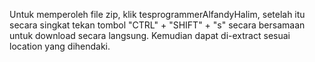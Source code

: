 Untuk memperoleh file zip, klik tesprogrammerAlfandyHalim, setelah itu secara singkat tekan tombol "CTRL" + "SHIFT" + "s" secara bersamaan untuk download secara langsung. Kemudian dapat di-extract sesuai location yang dihendaki.
